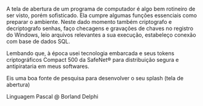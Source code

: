 A tela de abertura de um programa de computador é algo bem rotineiro de ser visto, porém sofisticado. Ela cumpre algumas funções essenciais como preparar o ambiente. Neste dado momento também criptografo e decriptografo senhas, faço checagens e gravações de chaves no registro do Windows, leio arquivos relevantes a sua execução, estabeleço conexão com base de dados SQL. 

Lembando que, à época usei tecnologia embarcada e seus tokens criptográficos Compact 500 da SafeNet® para distribuição segura e antipirataria em meus softwares.

Eis uma boa fonte de pesquisa para desenvolver o seu splash (tela de abertura)

Linguagem Pascal @ Borland Delphi
